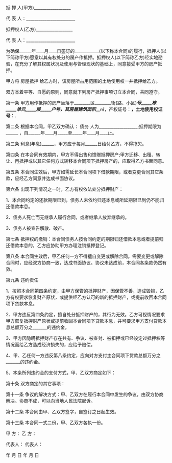 
 


抵 押 人(甲方)__________________


代 表 人：________________________


抵押权人(乙方)__________________


代 表 人：________________________


为确保______年____月____日签订的____________(以下称本合同)的履行，抵押人(以下简称甲方)愿意以其有权处分的房产作抵押。抵押权人(以下简称乙方)经实地勘验，在充分了解其权属状况及使用与管理现状的基础上，同意接受甲方的房产抵押。


甲方将
房屋抵押
给乙方时，该房屋所占用范围的土地使用权一并抵押给乙方。


双方本着平等、自愿的原则，同意就下列房产抵押事项订立本合同，共同遵守。


第一条 甲方用作抵押的房产坐落于________区________街(路、小区)_____号_____栋_____单元_____层_____户号，其房屋建筑面积_______㎡，产权证号：______________，土地使用权证号：______________.


第二条 根据本合同，甲乙双方确认：
债务
人为___________________;抵押期限为______ ，自______年____月_____至_____年____月____止。


第三条 利息(年息)______，甲方应于每月______日给付乙方，不得拖欠。


第四条 在本合同有效期内，甲方不得出售和馈赠抵押房产;甲方迁移、出租、转让、再抵押或以其它任何方式转移本合同项下抵押房产的，应取得乙方书面同意。


第五条 本合同生效后，甲方如需延长本合同项下借款期限，或者变更合同其它条款，应经乙方同意并达成书面协议。


第六条 出现下列情况之一时，乙方有权依法处分抵押财产：


1、本合同约定的还款期限已到，债务人未依约归还本息或所延期限已到仍不能归还借款本息。


2、债务人死亡而无继承人履行合同，或者继承人放弃继承的。


3、债务人被宣告解散、破产。


第七条 抵押权的撤销：本合同债务人按合同约定的期限归还借款本息或者提前归还借款本息的，乙方应协助甲方办理注销抵押登记。


第八条 本合同生效后，甲乙任何一方不得擅自变更或解除合同。需要变更或解除合同时，应经双方协商一致，达成书面协议。协议未达成前，本合同各条款仍然有效。


第九条 违约责任


1、按照本合同第四条约定，由甲方保管的抵押财产，因保管不善，造成毁损，乙方有权要求恢复财产原状，或提供经乙方认可的新的抵押财产，或提前收回本合同项下贷款本息。


2、甲方违反第四条约定，擅自处分抵押财产的，其行为无效。乙方可视情况要求甲方恢复抵押财产原状或提前收回本合同项下贷款本息，并可要求甲方支付贷款本息总额万分之_______的违约金。


3、甲方因隐瞒抵押财产存在共有、争议、被查封、被扣押或已经设定过抵押权等情况而给乙方造成经济损失的，应给予赔偿。


4、甲、乙任何一方违反第八条约定，应向对方支付主合同项下贷款总额万分之_______的违约金。


5、本条所列违约金的支付方式，甲、乙双方商定如下：


第十条 双方商定的其它事项：


第十一条 争议的解决方式：甲、乙双方在履行本合同中发生的争议，由双方协商解决。协商不成，可以向当地人民法院起诉。


第十二条 本合同由甲、乙双方签字，自签订之日起生效。


第十三条 本合同一式二份，甲、乙双方各执一份。


甲 方：       乙 方：


代表人：    代表人：


年 月 日     年 月 日
 


 

 
 
 
 
 
  


  
 

  


  


  
 
 
 
 


